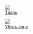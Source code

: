 ![](/books/sf_action/Владислав%20Выставной/Тварь.jpg)  
[Тварь](/books/sf_action/Владислав%20Выставной/Тварь)

![](/books/sf_action/Владислав%20Выставной/Убить%20зону.jpg)  
[Убить зону](/books/sf_action/Владислав%20Выставной/Убить%20зону)
